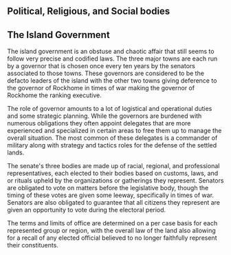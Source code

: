 Political, Religious, and Social bodies
---------------------------------------

The Island Government
---------------------

The island government is an obstuse and chaotic affair that still seems to follow very precise and codified laws. The three major towns are each run by a governor that is chosen once every ten years by the senators associated to those towns. These governors are considered to be the defacto leaders of the island with the other two towns giving deference to the governor of Rockhome in times of war making the governor of Rockhome the ranking executive. 

The role of governor amounts to a lot of logistical and operational duties and some strategic planning. While the governors are burdened with numerous obligations they often appoint delegates that are more experienced and specialized in certain areas to free them up to manage the overall situation. The most common of these delegates is a commander of military along with strategy and tactics roles for the defense of the settled lands.

The senate's three bodies are made up of racial, regional, and professional representatives, each elected to their bodies based on customs, laws, and or rituals upheld by the organizations or gatherings they represent. Senators are obligated to vote on matters before the legislative body, though the timing of these votes are given some leeway, specifically in times of war. Senators are also obligated to guarantee that all citizens they represent are given an opportunity to vote during the electoral period. 

The terms and limits of office are determined on a per case basis for each represented group or region, with the overall law of the land also allowing for a recall of any elected official believed to no longer faithfully represent their constituents.